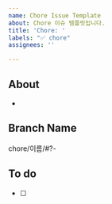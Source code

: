 ```yaml
---
name: Chore Issue Template
about: Chore 이슈 템플릿입니다.
title: 'Chore: '
labels: "✅ chore"
assignees: ''

---
```


## About
<!-- 해당 이슈에서 할 작업에 대해 설명해 주세요. -->
* 

## Branch Name
<!-- 해당 이슈와 관련된 작업을 진행할 브랜치명을 작성해 주세요. -->
chore/이름/#?-

## To do
<!-- 해야 할 일을 적어 주세요. -->
- [ ]
